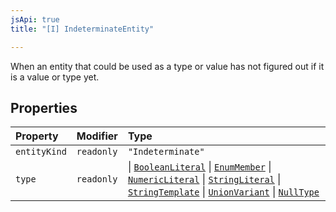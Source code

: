```yaml
---
jsApi: true
title: "[I] IndeterminateEntity"

---
```

When an entity that could be used as a type or value has not figured out if it is a value or type yet.

## Properties

| Property | Modifier | Type |
| :------ | :------ | :------ |
| `entityKind` | `readonly` | `"Indeterminate"` |
| `type` | `readonly` |  \| [`BooleanLiteral`](BooleanLiteral.md) \| [`EnumMember`](EnumMember.md) \| [`NumericLiteral`](NumericLiteral.md) \| [`StringLiteral`](StringLiteral.md) \| [`StringTemplate`](StringTemplate.md) \| [`UnionVariant`](UnionVariant.md) \| [`NullType`](NullType.md) |
